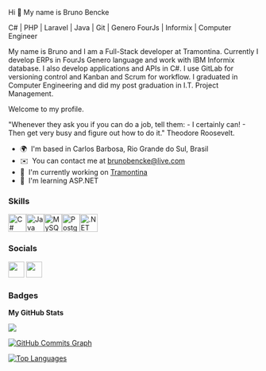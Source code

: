 Hi 👋 My name is Bruno Bencke

C# | PHP | Laravel | Java | Git | Genero FourJs | Informix | Computer Engineer

My name is Bruno and I am a Full-Stack developer at Tramontina. Currently I develop ERPs in FourJs Genero language and work with IBM Informix database. I also develop applications and APIs in C#. I use GitLab for versioning control and Kanban and Scrum for workflow. I graduated in Computer Engineering and did my post graduation in I.T. Project Management.

Welcome to my profile. 

"Whenever they ask you if you can do a job, tell them: - I certainly can! - Then get very busy and figure out how to do it." Theodore Roosevelt.

* 🌍  I'm based in Carlos Barbosa, Rio Grande do Sul, Brasil
* ✉️  You can contact me at [brunobencke@live.com](mailto:brunobencke@live.com)
* 🚀  I'm currently working on [Tramontina](http://www.tramontina.com.br/)
* 🧠  I'm learning ASP.NET

### Skills

<p align="left"><a href="https://docs.microsoft.com/en-us/dotnet/csharp/" target="_blank" rel="noreferrer"><img src="https://raw.githubusercontent.com/danielcranney/readme-generator/main/public/icons/skills/csharp-colored.svg" width="36" height="36" alt="C#" /></a><a href="https://www.oracle.com/java/" target="_blank" rel="noreferrer"><img src="https://raw.githubusercontent.com/danielcranney/readme-generator/main/public/icons/skills/java-colored.svg" width="36" height="36" alt="Java" /></a><a href="https://www.mysql.com/" target="_blank" rel="noreferrer"><img src="https://raw.githubusercontent.com/danielcranney/readme-generator/main/public/icons/skills/mysql-colored.svg" width="36" height="36" alt="MySQL" /></a><a href="https://www.postgresql.org/" target="_blank" rel="noreferrer"><img src="https://raw.githubusercontent.com/danielcranney/readme-generator/main/public/icons/skills/postgresql-colored.svg" width="36" height="36" alt="PostgreSQL" /></a><a href="https://dotnet.microsoft.com/en-us/" target="_blank" rel="noreferrer"><img src="https://raw.githubusercontent.com/danielcranney/readme-generator/main/public/icons/skills/dot-net-colored.svg" width="36" height="36" alt=".NET" /></a></p>

### Socials
<p align="left"> <a href="https://www.github.com/BrunoBencke" target="_blank" rel="noreferrer"><img src="https://raw.githubusercontent.com/danielcranney/readme-generator/main/public/icons/socials/github-dark.svg" width="32" height="32" /></a> <a href="https://www.linkedin.com/in/bruno-bencke-565073182/" target="_blank" rel="noreferrer"><img src="https://raw.githubusercontent.com/danielcranney/readme-generator/main/public/icons/socials/linkedin.svg" width="32" height="32" /></a></p>

### Badges

<b>My GitHub Stats</b>

<a href="http://www.github.com/BrunoBencke"><img src="https://github-readme-streak-stats.herokuapp.com/?user=BrunoBencke&stroke=ffffff&background=1c1917&ring=0891b2&fire=0891b2&currStreakNum=ffffff&currStreakLabel=0891b2&sideNums=ffffff&sideLabels=ffffff&dates=ffffff&hide_border=true" /></a>

<a href="http://www.github.com/BrunoBencke"><img src="https://activity-graph.herokuapp.com/graph?username=BrunoBencke&bg_color=1c1917&color=ffffff&line=0891b2&point=ffffff&area_color=1c1917&area=true&hide_border=true&custom_title=GitHub%20Commits%20Graph" alt="GitHub Commits Graph" /></a>

<a href="https://github.com/BrunoBencke" align="left"><img src="https://github-readme-stats.vercel.app/api/top-langs/?username=BrunoBencke&langs_count=10&title_color=0891b2&text_color=ffffff&icon_color=0891b2&bg_color=1c1917&hide_border=true&locale=en&custom_title=Top%20%Languages" alt="Top Languages" /></a>
